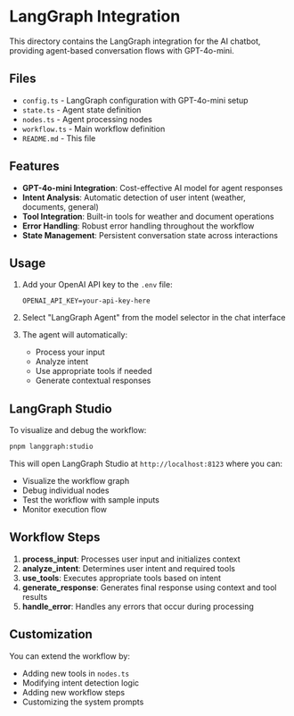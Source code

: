 # LangGraph Integration

This directory contains the LangGraph integration for the AI chatbot, providing agent-based conversation flows with GPT-4o-mini.

## Files

- `config.ts` - LangGraph configuration with GPT-4o-mini setup
- `state.ts` - Agent state definition
- `nodes.ts` - Agent processing nodes
- `workflow.ts` - Main workflow definition
- `README.md` - This file

## Features

- **GPT-4o-mini Integration**: Cost-effective AI model for agent responses
- **Intent Analysis**: Automatic detection of user intent (weather, documents, general)
- **Tool Integration**: Built-in tools for weather and document operations
- **Error Handling**: Robust error handling throughout the workflow
- **State Management**: Persistent conversation state across interactions

## Usage

1. Add your OpenAI API key to the `.env` file:
   ```
   OPENAI_API_KEY=your-api-key-here
   ```

2. Select "LangGraph Agent" from the model selector in the chat interface

3. The agent will automatically:
   - Process your input
   - Analyze intent
   - Use appropriate tools if needed
   - Generate contextual responses

## LangGraph Studio

To visualize and debug the workflow:

```bash
pnpm langgraph:studio
```

This will open LangGraph Studio at `http://localhost:8123` where you can:
- Visualize the workflow graph
- Debug individual nodes
- Test the workflow with sample inputs
- Monitor execution flow

## Workflow Steps

1. **process_input**: Processes user input and initializes context
2. **analyze_intent**: Determines user intent and required tools
3. **use_tools**: Executes appropriate tools based on intent
4. **generate_response**: Generates final response using context and tool results
5. **handle_error**: Handles any errors that occur during processing

## Customization

You can extend the workflow by:
- Adding new tools in `nodes.ts`
- Modifying intent detection logic
- Adding new workflow steps
- Customizing the system prompts
